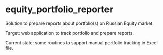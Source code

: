 # equity_portfolio_reporter
Solution to prepare reports about portfolio(s) on Russian Equity market.

Target: web application to track portfolio and prepare reports.

Current state: some routines to support manual portfolio tracking in Excel file.
